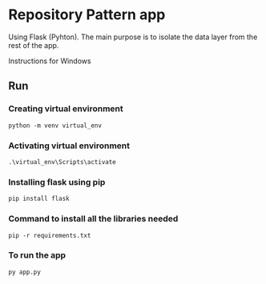 # Repository Pattern app
Using Flask (Pyhton). The main purpose is to isolate the data layer from the rest of the app.

Instructions for Windows
## Run
### Creating virtual environment
    python -m venv virtual_env
### Activating virtual environment
    .\virtual_env\Scripts\activate
### Installing flask using pip
	pip install flask
### Command to install all the libraries needed
	pip -r requirements.txt
### To run the app
    py app.py
